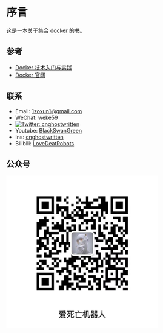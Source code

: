 # 序言

这是一本关于集合 [docker](https://www.docker.com/) 的书。


## 参考

- [Docker 技术入门与实践](https://yeasy.gitbook.io/docker_practice/)
- [Docker 官网 ](https://docs.docker.com/)

## 联系

- Email: 1zoxun1@gmail.com
- WeChat: weke59
- [![Twitter: cnghostwritten](https://img.shields.io/twitter/follow/cnghostwritten?style=social)](https://twitter.com/cnghostwritten)
- Youtube: [BlackSwanGreen](https://www.youtube.com/channel/UC4yHO4YeSU-fY2CqDob5pFA)
- Ins: [cnghostwritten](https://www.instagram.com/cnghostwritten/)
- Bilibili: [LoveDeatRobots](https://space.bilibili.com/400114617?spm_id_from=333.1007.0.0)

## 公众号

 <img src="https://github.com/Ghostwritten/docker-docs/blob/gh-pages/assets/imgs/public.jpg?raw=true" width = "400" height = "400" alt="爱死亡机器人" align=center />
